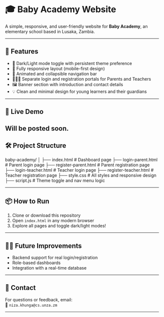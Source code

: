 # 🎓 Baby Academy Website

A simple, responsive, and user-friendly website for **Baby Academy**, an elementary school based in Lusaka, Zambia.

---

## 🌟 Features

- 🌙 Dark/Light mode toggle with persistent theme preference
- 📱 Fully responsive layout (mobile-first design)
- 🧭 Animated and collapsible navigation bar
- 👨‍👩‍👧 Separate login and registration portals for Parents and Teachers
- 🖼️ Banner section with introduction and contact details
- 💡 Clean and minimal design for young learners and their guardians

---

## 🚀 Live Demo

Will be posted soon.
---

## 🛠️ Project Structure

baby-academy/
│
├── index.html # Dashboard page
├── login-parent.html # Parent login page
├── register-parent.html # Parent registration page
├── login-teacher.html # Teacher login page
├── register-teacher.html # Teacher registration page
├── style.css # All styles and responsive design
├── script.js # Theme toggle and nav menu logic


---

## 📦 How to Run

1. Clone or download this repository
2. Open `index.html` in any modern browser
3. Explore all pages and toggle dark/light modes!

---

## 🧑‍💻 Future Improvements

- Backend support for real login/registration
- Role-based dashboards
- Integration with a real-time database

---

## 📧 Contact

For questions or feedback, email:  
📮 `niza.khunga@cs.unza.zm`

---


